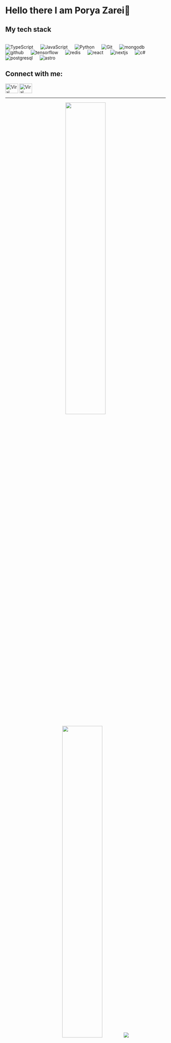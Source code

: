 # Hello there I am Porya Zarei👋

## My tech stack
<br/>
<div align="left">
  <a> 
    <img style="display:initial;" alt="TypeScript" src="https://img.shields.io/badge/-TypeScript-blue?logo=Typescript&logoColor=black">
  </a> 
  &emsp;
  <a> 
     <img style="display:initial;" alt="JavaScript" src="https://img.shields.io/badge/JavaScript%20-%23F7DF1E.svg?logo=javascript&logoColor=black">
   </a>
  &emsp;
   <a>
    <img style="display:initial;" alt="Python" src="https://img.shields.io/badge/Python%20-%2314354C.svg?logo=python&logoColor=white">
  </a>
  &emsp;
  <a>
    <img style="display:initial;" alt="Git" src="https://img.shields.io/badge/-git-red?logo=git&logoColor=white"/>
  </a>
  &emsp;
  <a> 
     <img style="display:initial;" alt="mongodb" src="https://img.shields.io/badge/-mongoDb-green?logo=mongodb&logoColor=white">
   </a>
  &emsp;
  <a> 
    <img style="display:initial;" alt="github" src="https://img.shields.io/badge/-GitHub-black?logo=github&logoColor=white">
  </a>
  &emsp;
   <a>
    <img style="display:initial;" alt="tensorflow" src="https://img.shields.io/badge/-tensorflow-orange?logo=tensorflow&logoColor=white">
  </a>
  &emsp;
  <a>
    <img style="display:initial;" alt="redis" src="https://img.shields.io/badge/-redis-red?logo=redis&logoColor=white"/>
  </a>
  &emsp;
  <a>
    <img style="display:initial;" alt="react" src="https://img.shields.io/badge/-react-blue?logo=react&logoColor=white"/>
  </a>
  &emsp;
  <a>
    <img style="display:initial;" alt="nextjs" src="https://img.shields.io/badge/-nextjs-black?logo=vercel&logoColor=white"/>
  </a>
  &emsp;
  <a>
    <img style="display:initial;" alt="c#" src="https://img.shields.io/badge/Csharp-purple?logo=Csharp&logoColor=white"/>
  </a>
  &emsp;
  <a>
    <img style="display:initial;" alt="postgresql" src="https://img.shields.io/badge/-postgresql-blue?logo=postgresql&logoColor=white"/>
  </a>
  &emsp;
  <a>
    <img style="display:initial;" alt="astro" src="https://img.shields.io/badge/-astro-orange?logo=astro&logoColor=white"/>
  </a>
</div>


## Connect with me:
<p align="left">
  <a href="https://www.linkedin.com/in/porya-zarei/" target="blank"><img style="display:initial;" align="center"
      src="https://raw.githubusercontent.com/rahuldkjain/github-profile-readme-generator/master/src/images/icons/Social/linked-in-alt.svg"
      alt="Viral Bhadeshiya" height="30" width="40" /></a>
  <a href="https://www.instagram.com/porya._.za/" target="blank"><img style="display:initial;" align="center"
      src="https://raw.githubusercontent.com/rahuldkjain/github-profile-readme-generator/master/src/images/icons/Social/instagram.svg"
      alt="Viral Bhadeshiya" height="30" width="40" /></a>
</p>

-----
<p align="center">
  <img style="display:initial;" height="50%" width="auto" src ="https://github-readme-stats.vercel.app/api?username=porya-zarei&show_icons=true&count_private=true&theme=darcula&hide_border=true&hide=issues,contribs&bg_color=00000000">
  <img style="display:initial;" height="50%" width="auto" src ="https://github-readme-stats.vercel.app/api/top-langs/?username=porya-zarei&layout=compact&hide_border=true&theme=darcula&bg_color=00000000&langs_count=6&hide=jupyter%20notebook,tex,css,php">
  <img style="display:initial;" src ="https://github-readme-streak-stats.herokuapp.com?user=porya-zarei&theme=darcula&hide_border=true&background=FFFFFF00">
  <br>
  <br>
</p>

